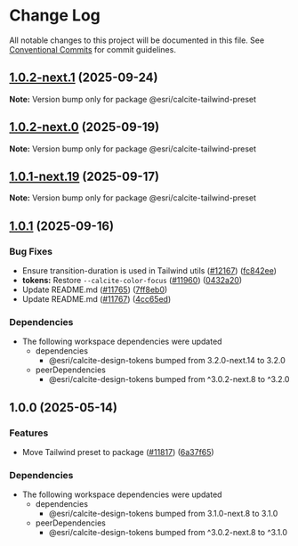 # Change Log

All notable changes to this project will be documented in this file.
See [Conventional Commits](https://conventionalcommits.org) for commit guidelines.

## [1.0.2-next.1](https://github.com/Esri/calcite-design-system/compare/@esri/calcite-tailwind-preset@1.0.2-next.0...@esri/calcite-tailwind-preset@1.0.2-next.1) (2025-09-24)

**Note:** Version bump only for package @esri/calcite-tailwind-preset

## [1.0.2-next.0](https://github.com/Esri/calcite-design-system/compare/@esri/calcite-tailwind-preset@1.0.1-next.19...@esri/calcite-tailwind-preset@1.0.2-next.0) (2025-09-19)

**Note:** Version bump only for package @esri/calcite-tailwind-preset

## [1.0.1-next.19](https://github.com/Esri/calcite-design-system/compare/@esri/calcite-tailwind-preset@1.0.1-next.18...@esri/calcite-tailwind-preset@1.0.1-next.19) (2025-09-17)

**Note:** Version bump only for package @esri/calcite-tailwind-preset

## [1.0.1](https://github.com/Esri/calcite-design-system/compare/@esri/calcite-tailwind-preset@1.0.0...@esri/calcite-tailwind-preset@1.0.1) (2025-09-16)

### Bug Fixes

- Ensure transition-duration is used in Tailwind utils ([#12167](https://github.com/Esri/calcite-design-system/issues/12167)) ([fc842ee](https://github.com/Esri/calcite-design-system/commit/fc842ee7fc0cbd110f70b54614d0fcf24f872368))
- **tokens:** Restore `--calcite-color-focus` ([#11960](https://github.com/Esri/calcite-design-system/issues/11960)) ([0432a20](https://github.com/Esri/calcite-design-system/commit/0432a201d6a1c4607a2bdc2fcdf7d91d8d109804))
- Update README.md ([#11765](https://github.com/Esri/calcite-design-system/issues/11765)) ([7ff8eb0](https://github.com/Esri/calcite-design-system/commit/7ff8eb015ee5d655c23933dc33f53a46626a7ec2))
- Update README.md ([#11767](https://github.com/Esri/calcite-design-system/issues/11767)) ([4cc65ed](https://github.com/Esri/calcite-design-system/commit/4cc65edf6e2f46b8c7dde9cc5a58df28c02f339e))

### Dependencies

- The following workspace dependencies were updated
  - dependencies
    - @esri/calcite-design-tokens bumped from 3.2.0-next.14 to 3.2.0
  - peerDependencies
    - @esri/calcite-design-tokens bumped from ^3.0.2-next.8 to ^3.2.0

## 1.0.0 (2025-05-14)

### Features

- Move Tailwind preset to package ([#11817](https://github.com/Esri/calcite-design-system/issues/11817)) ([6a37f65](https://github.com/Esri/calcite-design-system/commit/6a37f65b4105ff8fd769eb387592f644b13668cb))

### Dependencies

- The following workspace dependencies were updated
  - dependencies
    - @esri/calcite-design-tokens bumped from 3.1.0-next.8 to 3.1.0
  - peerDependencies
    - @esri/calcite-design-tokens bumped from ^3.0.2-next.8 to ^3.1.0
